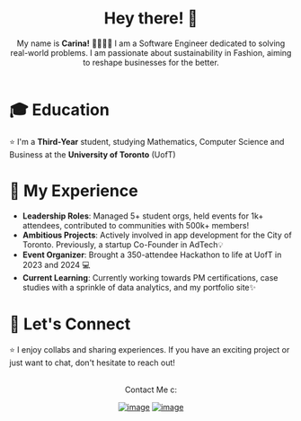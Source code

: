 <h1 align="center"> Hey there! 👋 </h1> 

<div align="center">
  My name is <b>Carina!</b> 🎀👩🏻‍💻 
I am a Software Engineer dedicated to solving real-world problems. I am passionate about sustainability in Fashion, aiming to reshape businesses for the better.
  <br/>
  <br/>
</div>

# 🎓 Education
⭐ I'm a <b>Third-Year</b> student, studying Mathematics, Computer Science and Business at the <b>University of Toronto</b> (UofT)

# 🚀 My Experience
- **Leadership Roles**: Managed 5+ student orgs, held events for 1k+ attendees, contributed to communities with 500k+ members!
- **Ambitious Projects**: Actively involved in app development for the City of Toronto. Previously, a startup Co-Founder in AdTech💡
- **Event Organizer**: Brought a 350-attendee Hackathon to life at UofT in 2023 and 2024 💻
- **Current Learning**: Currently working towards PM certifications, case studies with a sprinkle of data analytics, and my portfolio site✨

# 🤝 Let's Connect
⭐ I enjoy collabs and sharing experiences. If you have an exciting project or just want to chat, don't hesitate to reach out!
 
<br/>
<div align="center">
  Contact Me c:
  <br/>
</div>

<div align="center">

[![image](https://img.shields.io/badge/LinkedIn-0077B5?style=for-the-badge&logo=linkedin&logoColor=white)](https://www.linkedin.com/in/crastars/)
[![image](https://img.shields.io/badge/EMail-0078D4?style=for-the-badge&logo=microsoft-outlook&logoColor=white)](mailto:carina.rastarhuyeva@utoronto.ca)

</div>
